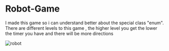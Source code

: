 # Robot-Game 
I made this game so i can understand better about the special class "enum".
There are different levels to this game , the higher level you get the lower the timer you have and there will be more directions 

![robot](https://github.com/mushari44/Robot-Game/assets/82417962/f8fa5314-1b1c-4cf3-b0e2-4cc9feb25134)
